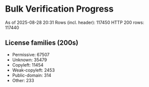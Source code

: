 ﻿# Bulk Verification Progress
As of 2025-08-28 20:31
Rows (incl. header): 117450
HTTP 200 rows: 117440

## License families (200s)
- Permissive: 67507
- Unknown: 35479
- Copyleft: 11454
- Weak-copyleft: 2453
- Public-domain: 314
- Other: 233
